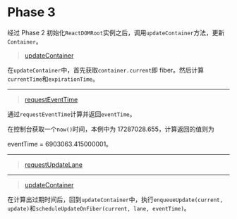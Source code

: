 # Phase 3

经过 Phase 2 初始化`ReactDOMRoot`实例之后，调用`updateContainer`方法，更新`Container`。

> [updateContainer](../ReactFiberReconciler.md#updateContainer)

在`updateContainer`中，首先获取`container.current`即 fiber。然后计算`currentTime`和`expirationTime`。

---

> [requestEventTime](../ReactFiberWorkLoop.md#requestEventTime)

通过`requestEventTime`计算并返回`eventTime`。

在控制台获取一个`now()`时间，本例中为 17287028.655，计算返回的值则为

eventTime = 6903063.415000001。

---

> [requestUpdateLane](../ReactFiberWorkLoop.md#requestUpdateLane)

---

> [updateContainer](../ReactFiberReconciler.md#updateContainer)

在计算出过期时间后，回到`updateContainer`中，执行`enqueueUpdate(current, update)`和`scheduleUpdateOnFiber(current, lane, eventTime)`。
